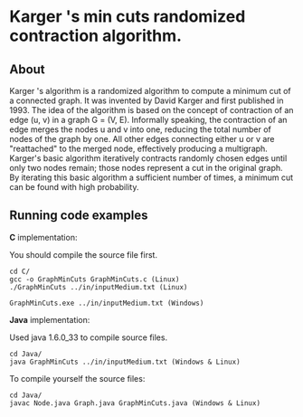 Karger 's  min cuts randomized contraction algorithm.
===================

About
------------
Karger 's algorithm is a randomized algorithm to compute a minimum cut of a connected graph.
It was invented by David Karger and first published in 1993.
The idea of the algorithm is based on the concept of contraction of an edge (u, v) in a graph G = (V, E).
Informally speaking, the contraction of an edge merges the nodes u and v into one, 
reducing the total number of nodes of the graph by one. 
All other edges connecting either u or v are "reattached" to the merged node, 
effectively producing a multigraph. 
Karger's basic algorithm iteratively contracts randomly chosen edges until only two nodes remain; 
those nodes represent a cut in the original graph. 
By iterating this basic algorithm a sufficient number of times, a minimum cut can be found with high probability.

Running code examples
------------
**C** implementation:

You should compile the source file first.

    cd C/
    gcc -o GraphMinCuts GraphMinCuts.c (Linux)
    ./GraphMinCuts ../in/inputMedium.txt (Linux)
    
    GraphMinCuts.exe ../in/inputMedium.txt (Windows)

**Java** implementation:

Used java 1.6.0_33 to compile source files.

    cd Java/
    java GraphMinCuts ../in/inputMedium.txt (Windows & Linux)

To compile yourself the source files:

    cd Java/
    javac Node.java Graph.java GraphMinCuts.java (Windows & Linux)
